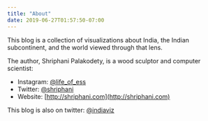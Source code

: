 ```yaml
---
title: "About"
date: 2019-06-27T01:57:50-07:00
---
```


This blog is a collection of visualizations about India, the Indian subcontinent,
and the world viewed through that lens.

The author, Shriphani Palakodety, is a wood sculptor and computer scientist:

* Instagram: [@life_of_ess](https://www.instagram.com/life_of_ess/)
* Twitter: [@shriphani](https://twitter.com/shriphani)
* Website: [http://shriphani.com](http://shriphani.com)

This blog is also on twitter: [@indiaviz](https://twitter.com/indiaviz)